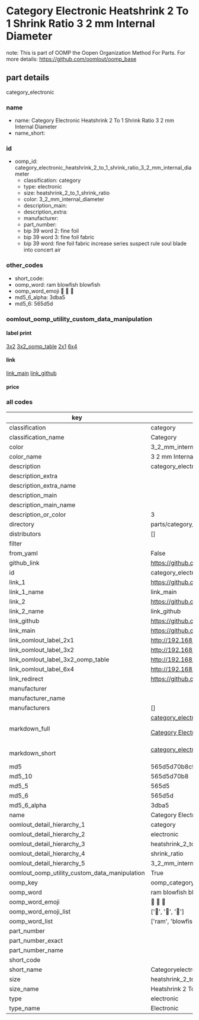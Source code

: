 # Category Electronic Heatshrink 2 To 1 Shrink Ratio 3 2 mm Internal Diameter  

note: This is part of OOMP the Oopen Organization Method For Parts. For more details: https://github.com/oomlout/oomp_base

##  part details
  



category_electronic



### name
* name: Category Electronic Heatshrink 2 To 1 Shrink Ratio 3 2 mm Internal Diameter
* name_short: 
### id
* oomp_id: category_electronic_heatshrink_2_to_1_shrink_ratio_3_2_mm_internal_diameter
  * classification: category
  * type: electronic
  * size: heatshrink_2_to_1_shrink_ratio
  * color: 3_2_mm_internal_diameter
  * description_main: 
  * description_extra: 
  * manufacturer: 
  * part_number: 
  * bip 39 word 2: fine foil
  * bip 39 word 3: fine foil fabric
  * bip 39 word: fine foil fabric increase series suspect rule soul blade into concert air

### other_codes
* short_code: 
* oomp_word: ram blowfish blowfish
* oomp_word_emoji :ram: :blowfish: :blowfish:
* md5_6_alpha: 3dba5
* md5_6: 565d5d






### oomlout_oomp_utility_custom_data_manipulation
#### label print
[3x2](http://192.168.1.245:1112/?label=oomp%203dba5)
[3x2_oomp_table](http://192.168.1.108:1112/?label=oomp%203dba5)
[2x1](http://192.168.1.242:1112/?label=oomp%203dba5)
[6x4](http://192.168.1.55:1112/?label=oomp%203dba5)    

#### link

[link_main](https://github.com/oomlout/oomlout_oomp_version_1_messy/tree/main/parts/category_electronic_heatshrink_2_to_1_shrink_ratio_3_2_mm_internal_diameter) [link_github](https://github.com/oomlout/oomlout_oomp_version_1_messy/tree/main/parts/category_electronic_heatshrink_2_to_1_shrink_ratio_3_2_mm_internal_diameter)                             

#### price







### all codes 
| key | value |  
| --- | --- |  
| classification | category |  
| classification_name | Category |  
| color | 3_2_mm_internal_diameter |  
| color_name | 3 2 mm Internal Diameter |  
| description | category_electronic |  
| description_extra |  |  
| description_extra_name |  |  
| description_main |  |  
| description_main_name |  |  
| description_or_color | 3  |  
| directory | parts/category_electronic_heatshrink_2_to_1_shrink_ratio_3_2_mm_internal_diameter |  
| distributors | [] |  
| filter |  |  
| from_yaml | False |  
| github_link | https://github.com/oomlout/oomlout_oomp_part_src/tree/main/parts/category_electronic_heatshrink_2_to_1_shrink_ratio_3_2_mm_internal_diameter |  
| id | category_electronic_heatshrink_2_to_1_shrink_ratio_3_2_mm_internal_diameter |  
| link_1 | https://github.com/oomlout/oomlout_oomp_version_1_messy/tree/main/parts/category_electronic_heatshrink_2_to_1_shrink_ratio_3_2_mm_internal_diameter |  
| link_1_name | link_main |  
| link_2 | https://github.com/oomlout/oomlout_oomp_version_1_messy/tree/main/parts/category_electronic_heatshrink_2_to_1_shrink_ratio_3_2_mm_internal_diameter |  
| link_2_name | link_github |  
| link_github | https://github.com/oomlout/oomlout_oomp_version_1_messy/tree/main/parts/category_electronic_heatshrink_2_to_1_shrink_ratio_3_2_mm_internal_diameter |  
| link_main | https://github.com/oomlout/oomlout_oomp_version_1_messy/tree/main/parts/category_electronic_heatshrink_2_to_1_shrink_ratio_3_2_mm_internal_diameter |  
| link_oomlout_label_2x1 | http://192.168.1.242:1112/?label=oomp%203dba5 |  
| link_oomlout_label_3x2 | http://192.168.1.245:1112/?label=oomp%203dba5 |  
| link_oomlout_label_3x2_oomp_table | http://192.168.1.108:1112/?label=oomp%203dba5 |  
| link_oomlout_label_6x4 | http://192.168.1.55:1112/?label=oomp%203dba5 |  
| link_redirect | https://github.com/oomlout/oomlout_oomp_version_1_messy/tree/main/parts/category_electronic_heatshrink_2_to_1_shrink_ratio_3_2_mm_internal_diameter |  
| manufacturer |  |  
| manufacturer_name |  |  
| manufacturers | [] |  
| markdown_full | [category_electronic_heatshrink_2_to_1_shrink_ratio_3_2_mm_internal_diameter](none)<br>[](none)<br>[Category Electronic Heatshrink 2 To 1 Shrink Ratio 3 2 Mm Internal Diameter](none)<br><br> |  
| markdown_short | [category_electronic_heatshrink_2_to_1_shrink_ratio_3_2_mm_internal_diameter](none)<br><br> |  
| md5 | 565d5d70b8cfb7a76b62072aa2d69ab6 |  
| md5_10 | 565d5d70b8 |  
| md5_5 | 565d5 |  
| md5_6 | 565d5d |  
| md5_6_alpha | 3dba5 |  
| name | Category Electronic Heatshrink 2 To 1 Shrink Ratio 3 2 mm Internal Diameter |  
| oomlout_detail_hierarchy_1 | category |  
| oomlout_detail_hierarchy_2 | electronic |  
| oomlout_detail_hierarchy_3 | heatshrink_2_to_1 |  
| oomlout_detail_hierarchy_4 | shrink_ratio |  
| oomlout_detail_hierarchy_5 | 3_2_mm_internal_diameter |  
| oomlout_oomp_utility_custom_data_manipulation | True |  
| oomp_key | oomp_category_electronic_heatshrink_2_to_1_shrink_ratio_3_2_mm_internal_diameter |  
| oomp_word | ram blowfish blowfish |  
| oomp_word_emoji | :ram: :blowfish: :blowfish: |  
| oomp_word_emoji_list | [':ram:', ':blowfish:', ':blowfish:'] |  
| oomp_word_list | ['ram', 'blowfish', 'blowfish'] |  
| part_number |  |  
| part_number_exact |  |  
| part_number_name |  |  
| short_code |  |  
| short_name | Categoryelectronic |  
| size | heatshrink_2_to_1_shrink_ratio |  
| size_name | Heatshrink 2 To 1 Shrink Ratio |  
| type | electronic |  
| type_name | Electronic |  
